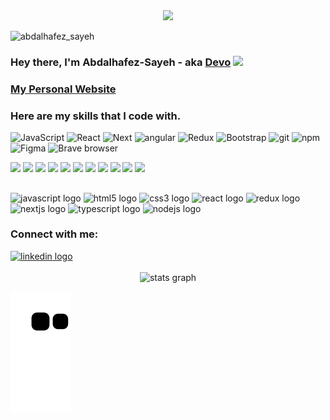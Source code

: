 
<div align="center">
  <img src="https://readme-typing-svg.herokuapp.com?font=&size=34&pause=1001&vCenter=true&width=1000&lines=Welcome+To+In+Profile.+:)">
</div>

<img
  src="https://komarev.com/ghpvc/?username=abdalhafezsayeh&label=Profile%20views&color=0e75b6&style=flat"
  alt="abdalhafez_sayeh"
/>

### Hey there, I'm Abdalhafez-Sayeh - aka [Devo][linkedin]  <img alit="Hello" width="30px" src="https://raw.githubusercontent.com/sjabiulla/sjabiulla/main/wave.gif" />

### [My Personal Website][web]

<h3>Here are my skills that I code with.</h3>
<p>
  <img alt="JavaScript" src="https://img.shields.io/badge/-JavaScript-FF2D20?style=flat-square&logo=javascript&logoColor=white" />
  <img alt="React" src="https://img.shields.io/badge/-React-45b8d8?style=flat-square&logo=react&logoColor=white" />
  <img alt="Next" src="https://img.shields.io/badge/-Next.js-000000?style=flat-square&logo=Next.js&logoColor=white" />
  <img alt="angular" src="https://img.shields.io/badge/-Angular-DD0031?style=flat-square&logo=angular&logoColor=white" />
  <img alt="Redux" src="https://img.shields.io/badge/-Redux-764ABC?style=flat-square&logo=Redux&logoColor=white" />
  <img alt="Bootstrap" src="https://img.shields.io/badge/-Bootstrap-7952B3?style=flat-square&logo=Bootstrap&logoColor=white" />
  <img alt="git" src="https://img.shields.io/badge/-Git-F05032?style=flat-square&logo=git&logoColor=white" />
  <img alt="npm" src="https://img.shields.io/badge/-NPM-CB3837?style=flat-square&logo=npm&logoColor=white" />
  <img alt="Figma" src="https://img.shields.io/badge/-Figma-764ABC?style=flat-square&logo=figma&logoColor=white" />
  <img alt="Brave browser" src="https://img.shields.io/badge/-Brave_Browser-FB542B?style=flat-square&logo=brave&logoColor=white" />
<!--   <img alt="ReactQuery" src="https://img.shields.io/badge/-Redux-764ABC?style=flat-square&logo=ReactQuery&logoColor=white" /> -->
</p>

<!-- ![](https://img.shields.io/badge/Code-React-informational?style=flat&logoColor=white&color=2bbc8a) -->

![](https://img.shields.io/badge/Editor-IntelliJ_IDEA-informational?style=flat&logoColor=white&color=2bbc8a)
![](https://img.shields.io/badge/Editor-Android_Studio-informational?style=flat&logoColor=white&color=2bbc8a)
![](https://img.shields.io/badge/Editor-Visual_Studio_Code-informational?style=flat&logoColor=white&color=2bbc8a)
![](https://img.shields.io/badge/Platform-Web-informational?style=flat&logoColor=white&color=2bbc8a)
![](https://img.shields.io/badge/Platform-Android-informational?style=flat&logoColor=white&color=2bbc8a)
![](https://img.shields.io/badge/OS-Linux-informational?style=flat&logoColor=white&color=2bbc8a)
![](https://img.shields.io/badge/OS-Windows-informational?style=flat&logoColor=white&color=2bbc8a)
![](https://img.shields.io/badge/Tools-Git-informational?style=flat&logoColor=white&color=2bbc8a)
![](https://img.shields.io/badge/Tools-Github-informational?style=flat&logoColor=white&color=2bbc8a)
![](https://img.shields.io/badge/Tools-Bitbucket-informational?style=flat&logoColor=white&color=2bbc8a)
![](https://img.shields.io/badge/Tools-Terminal-informational?style=flat&logoColor=white&color=2bbc8a)

## 
<div align="left">
  <img src="https://cdn.jsdelivr.net/gh/devicons/devicon/icons/javascript/javascript-original.svg" height="30" width="42" alt="javascript logo"  />
  <img src="https://cdn.jsdelivr.net/gh/devicons/devicon/icons/html5/html5-original.svg" height="30" width="42" alt="html5 logo"  />
  <img src="https://cdn.jsdelivr.net/gh/devicons/devicon/icons/css3/css3-original.svg" height="30" width="42" alt="css3 logo"  />
  <img src="https://cdn.jsdelivr.net/gh/devicons/devicon/icons/react/react-original.svg" height="30" width="42" alt="react logo"  />
  <img src="https://cdn.jsdelivr.net/gh/devicons/devicon/icons/redux/redux-original.svg" height="40" width="52" alt="redux logo"  />
  <img src="https://media.graphassets.com/VKHHNvEETYqZRkqgjybc" height="40" width="40" alt="nextjs logo"  />
  <img src="https://cdn.jsdelivr.net/gh/devicons/devicon/icons/typescript/typescript-plain.svg" height="30" width="42" alt="typescript logo"  />
  <img src="https://cdn.jsdelivr.net/gh/devicons/devicon/icons/nodejs/nodejs-original.svg" height="30" width="42" alt="nodejs logo"  />
</div>


### Connect with me:
<div align="cebter">
    <a href="mailto:abdalhafezsayeh1997@gmail.com
" target="_blank">
<!--     <img src="https://img.shields.io/static/v1?message=Gmail&logo=gmail&label=&color=D14836&logoColor=white&labelColor=&style=for-the-badge" height="35" alt="gmail logo"  /> -->
  </a>
  <a href="https://www.linkedin.com/in/abdalhafez-sayeh-4b9277154/" target="_blank">
    <img src="https://img.shields.io/static/v1?message=LinkedIn&logo=linkedin&label=&color=0077B5&logoColor=white&labelColor=&style=for-the-badge" height="35" alt="linkedin logo"  />
  </a>
</div>


<br clear="both">

<div align="center" style="padding-top:2rem margin-top:10px" > 
  <img src="https://miro.medium.com/v2/resize:fit:1400/1*i8-u-V8LTTbQwTeUwLI_BQ.gif" alt="stats graph"  />
</div>

![Snake animation](https://github.com/slick-codes/slick-codes/blob/output/github-contribution-grid-snake.svg)



[linkedin]: https://www.linkedin.com/in/abdalhafez-sayeh-4b9277154/
[web]: https://react-portfolio-nine-puce.vercel.app/
